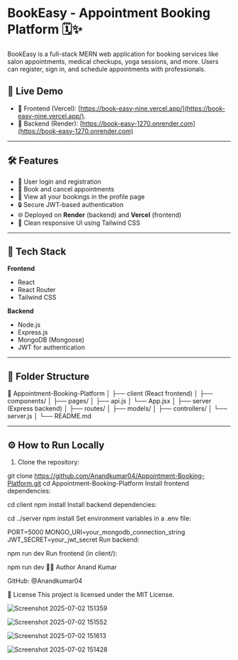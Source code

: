 # BookEasy - Appointment Booking Platform 🗓️✨

BookEasy is a full-stack MERN web application for booking services like salon appointments, medical checkups, yoga sessions, and more. Users can register, sign in, and schedule appointments with professionals.

## 🚀 Live Demo

- 🔗 Frontend (Vercel): [https://book-easy-nine.vercel.app/](https://book-easy-nine.vercel.app/).
- 🔗 Backend (Render): [https://book-easy-1270.onrender.com](https://book-easy-1270.onrender.com)

---

## 🛠️ Features

- 👤 User login and registration
- 📆 Book and cancel appointments
- 🧾 View all your bookings in the profile page
- 🔒 Secure JWT-based authentication
- 🌐 Deployed on **Render** (backend) and **Vercel** (frontend)
- 💅 Clean responsive UI using Tailwind CSS

---

## 🧱 Tech Stack

**Frontend**  
- React  
- React Router  
- Tailwind CSS  

**Backend**  
- Node.js  
- Express.js  
- MongoDB (Mongoose)  
- JWT for authentication  

---

## 📂 Folder Structure

📁 Appointment-Booking-Platform
│
├── client (React frontend)
│ ├── components/
│ ├── pages/
│ ├── api.js
│ └── App.jsx
│
├── server (Express backend)
│ ├── routes/
│ ├── models/
│ ├── controllers/
│ └── server.js
│
└── README.md


---

## ⚙️ How to Run Locally

1. Clone the repository:

git clone https://github.com/Anandkumar04/Appointment-Booking-Platform.git
cd Appointment-Booking-Platform
Install frontend dependencies:


cd client
npm install
Install backend dependencies:


cd ../server
npm install
Set environment variables in a .env file:


PORT=5000
MONGO_URI=your_mongodb_connection_string
JWT_SECRET=your_jwt_secret
Run backend:


npm run dev
Run frontend (in client/):


npm run dev
🙋‍♂️ Author
Anand Kumar

GitHub: @Anandkumar04

📃 License
This project is licensed under the MIT License.




![Screenshot 2025-07-02 151359](https://github.com/user-attachments/assets/c795e9c7-dfdb-4acc-a319-995dd0295be6)


![Screenshot 2025-07-02 151552](https://github.com/user-attachments/assets/11bade52-afca-4d4c-8aea-6126b308939b)


![Screenshot 2025-07-02 151613](https://github.com/user-attachments/assets/f486d170-a15c-496b-a082-9051cb858707)


![Screenshot 2025-07-02 151428](https://github.com/user-attachments/assets/b0360fee-a8e7-43d9-b487-18c69b8ff738)

